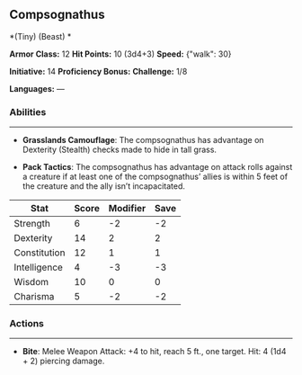 ## Compsognathus
*(Tiny) (Beast) *

**Armor Class:** 12
**Hit Points:** 10 (3d4+3)
**Speed:** {"walk": 30}

**Initiative:** 14
**Proficiency Bonus:**
**Challenge:** 1/8

**Languages:** —

### Abilities
 --- 
- **Grasslands Camouflage**: The compsognathus has advantage on Dexterity (Stealth) checks made to hide in tall grass.

- **Pack Tactics**: The compsognathus has advantage on attack rolls against a creature if at least one of the compsognathus’ allies is within 5 feet of the creature and the ally isn’t incapacitated.



| Stat | Score | Modifier | Save |
| ---- | ---- | ---- | ---- |
| Strength | 6 | -2 | -2 |
| Dexterity | 14 | 2 | 2 |
| Constitution | 12 | 1 | 1 |
| Intelligence | 4 | -3 | -3 |
| Wisdom | 10 | 0 | 0 |
| Charisma | 5 | -2 | -2 |

### Actions
 --- 
- **Bite**: Melee Weapon Attack: +4 to hit, reach 5 ft., one target. Hit: 4 (1d4 + 2) piercing damage.

